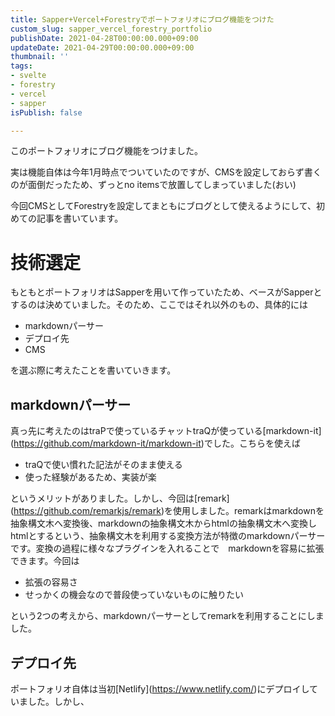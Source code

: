 ```yaml
---
title: Sapper+Vercel+Forestryでポートフォリオにブログ機能をつけた
custom_slug: sapper_vercel_forestry_portfolio
publishDate: 2021-04-28T00:00:00.000+09:00
updateDate: 2021-04-29T00:00:00.000+09:00
thumbnail: ''
tags:
- svelte
- forestry
- vercel
- sapper
isPublish: false

---
```

このポートフォリオにブログ機能をつけました。

実は機能自体は今年1月時点でついていたのですが、CMSを設定しておらず書くのが面倒だったため、ずっとno itemsで放置してしまっていました(おい)

今回CMSとしてForestryを設定してまともにブログとして使えるようにして、初めての記事を書いています。

# 技術選定

もともとポートフォリオはSapperを用いて作っていたため、ベースがSapperとするのは決めていました。そのため、ここではそれ以外のもの、具体的には

* markdownパーサー
* デプロイ先
* CMS

を選ぶ際に考えたことを書いていきます。

## markdownパーサー

真っ先に考えたのはtraPで使っているチャットtraQが使っている\[markdown-it\](https://github.com/markdown-it/markdown-it)でした。こちらを使えば

* traQで使い慣れた記法がそのまま使える
* 使った経験があるため、実装が楽

というメリットがありました。しかし、今回は\[remark\](https://github.com/remarkjs/remark)を使用しました。remarkはmarkdownを抽象構文木へ変換後、markdownの抽象構文木からhtmlの抽象構文木へ変換しhtmlとするという、抽象構文木を利用する変換方法が特徴のmarkdownパーサーです。変換の過程に様々なプラグインを入れることで　markdownを容易に拡張できます。今回は

* 拡張の容易さ
* せっかくの機会なので普段使っていないものに触りたい

という2つの考えから、markdownパーサーとしてremarkを利用することにしました。

## デプロイ先

ポートフォリオ自体は当初\[Netlify\](https://www.netlify.com/)にデプロイしていました。しかし、